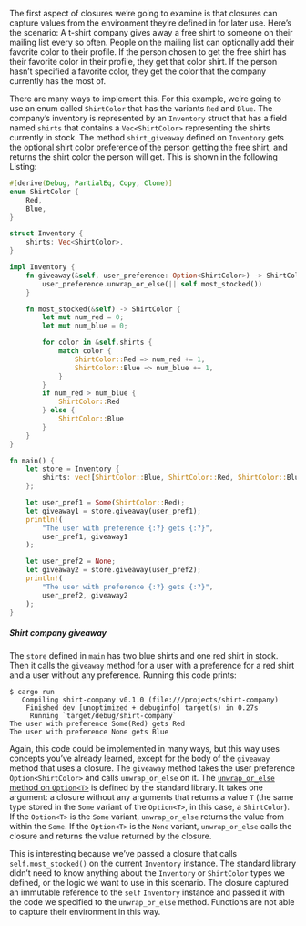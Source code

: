 

The first aspect of closures we’re going to examine is that closures can capture values from the environment they’re defined in for later use. Here’s the scenario: A t-shirt company gives away a free shirt to someone on their mailing list every so often. People on the mailing list can optionally add their favorite color to their profile. If the person chosen to get the free shirt has their favorite color in their profile, they get that color shirt. If the person hasn’t specified a favorite color, they get the color that the company currently has the most of.

There are many ways to implement this. For this example, we’re going to use an enum called `ShirtColor` that has the variants `Red` and `Blue`. The company’s inventory is represented by an `Inventory` struct that has a field named `shirts` that contains a `Vec<ShirtColor>` representing the shirts currently in stock. The method `shirt_giveaway` defined on `Inventory` gets the optional shirt color preference of the person getting the free shirt, and returns the shirt color the person will get. This is shown in the following Listing:

```rust
#[derive(Debug, PartialEq, Copy, Clone)]
enum ShirtColor {
    Red,
    Blue,
}

struct Inventory {
    shirts: Vec<ShirtColor>,
}

impl Inventory {
    fn giveaway(&self, user_preference: Option<ShirtColor>) -> ShirtColor {
        user_preference.unwrap_or_else(|| self.most_stocked())
    }

    fn most_stocked(&self) -> ShirtColor {
        let mut num_red = 0;
        let mut num_blue = 0;

        for color in &self.shirts {
            match color {
                ShirtColor::Red => num_red += 1,
                ShirtColor::Blue => num_blue += 1,
            }
        }
        if num_red > num_blue {
            ShirtColor::Red
        } else {
            ShirtColor::Blue
        }
    }
}

fn main() {
    let store = Inventory {
        shirts: vec![ShirtColor::Blue, ShirtColor::Red, ShirtColor::Blue],
    };

    let user_pref1 = Some(ShirtColor::Red);
    let giveaway1 = store.giveaway(user_pref1);
    println!(
        "The user with preference {:?} gets {:?}",
        user_pref1, giveaway1
    );

    let user_pref2 = None;
    let giveaway2 = store.giveaway(user_pref2);
    println!(
        "The user with preference {:?} gets {:?}",
        user_pref2, giveaway2
    );
}
```

##### Shirt company giveaway

The `store` defined in `main` has two blue shirts and one red shirt in stock. Then it calls the `giveaway` method for a user with a preference for a red shirt and a user without any preference. Running this code prints:

```console
$ cargo run
   Compiling shirt-company v0.1.0 (file:///projects/shirt-company)
    Finished dev [unoptimized + debuginfo] target(s) in 0.27s
     Running `target/debug/shirt-company`
The user with preference Some(Red) gets Red
The user with preference None gets Blue
```

Again, this code could be implemented in many ways, but this way uses concepts you’ve already learned, except for the body of the `giveaway` method that uses a closure. The `giveaway` method takes the user preference `Option<ShirtColor>` and calls `unwrap_or_else` on it. The [`unwrap_or_else` method on `Option<T>`](https://doc.rust-lang.org/stable/std/option/enum.Option.html#method.unwrap_or_else) is defined by the standard library. It takes one argument: a closure without any arguments that returns a value `T` (the same type stored in the `Some` variant of the `Option<T>`, in this case, a `ShirtColor`). If the `Option<T>` is the `Some` variant, `unwrap_or_else` returns the value from within the `Some`. If the `Option<T>` is the `None` variant, `unwrap_or_else` calls the closure and returns the value returned by the closure.

This is interesting because we’ve passed a closure that calls `self.most_stocked()` on the current `Inventory` instance. The standard library didn’t need to know anything about the `Inventory` or `ShirtColor` types we defined, or the logic we want to use in this scenario. The closure captured an immutable reference to the `self` `Inventory` instance and passed it with the code we specified to the `unwrap_or_else` method. Functions are not able to capture their environment in this way.